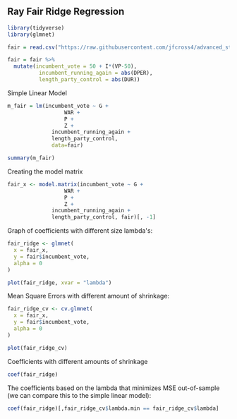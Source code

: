 Ray Fair Ridge Regression
----------------------------------

```r
library(tidyverse)
library(glmnet)

fair = read.csv("https://raw.githubusercontent.com/jfcross4/advanced_stats/master/fair.csv")
```

```r
fair = fair %>%
  mutate(incumbent_vote = 50 + I*(VP-50),
          incumbent_running_again = abs(DPER),
          length_party_control = abs(DUR))
```

Simple Linear Model

```r
m_fair = lm(incumbent_vote ~ G + 
                  WAR + 
                  P + 
                  Z +
              incumbent_running_again + 
              length_party_control, 
              data=fair)

summary(m_fair)
```

Creating the model matrix

```r
fair_x <- model.matrix(incumbent_vote ~ G + 
                  WAR + 
                  P + 
                  Z +
              incumbent_running_again + 
              length_party_control, fair)[, -1]
```

Graph of coefficients with different size lambda's:

```r
fair_ridge <- glmnet(
  x = fair_x,
  y = fair$incumbent_vote,
  alpha = 0
)

plot(fair_ridge, xvar = "lambda")

```

Mean Square Errors with different amount of shrinkage:

```r
fair_ridge_cv <- cv.glmnet(
  x = fair_x,
  y = fair$incumbent_vote,
  alpha = 0
)

plot(fair_ridge_cv)

```

Coefficients with different amounts of shrinkage


```r
coef(fair_ridge)
```

The coefficients based on the lambda that minimizes MSE out-of-sample (we can compare this to the simple linear model):

```r
coef(fair_ridge)[,fair_ridge_cv$lambda.min == fair_ridge_cv$lambda]
```
